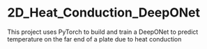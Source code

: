 # 2D_Heat_Conduction_DeepONet
This project uses PyTorch to build and train a DeepONet to predict temperature on the far end of a plate due to heat conduction
